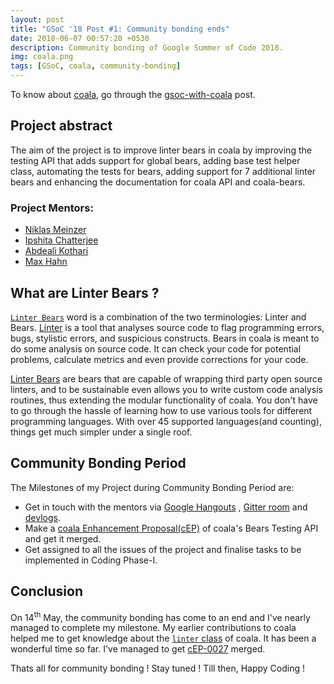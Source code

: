 ```yaml
---
layout: post
title: "GSoC '18 Post #1: Community bonding ends"
date: 2018-06-07 00:57:20 +0530
description: Community bonding of Google Summer of Code 2018.
img: coala.png
tags: [GSoC, coala, community-bonding]
---
```


To know about [coala](https://coala.io), go through the
[gsoc-with-coala](http://www.meetsangamcse.me/gsoc-with-coala/) post.

## Project abstract

The aim of the project is to improve linter bears in coala by improving the
testing API that adds support for global bears, adding base test helper class,
automating the tests for bears, adding support for 7 additional linter bears
and enhancing the documentation for coala API and coala-bears.

### Project Mentors:

- [Niklas Meinzer](https://github.com/NiklasMM)
- [Ipshita Chatterjee](https://github.com/IpshitaC)
- [Abdeali Kothari](https://github.com/AbdealiJK)
- [Max Hahn](https://github.com/Mixih)

## What are Linter Bears ?

[`Linter Bears`](http://api.coala.io/en/latest/Developers/Writing_Linter_Bears.html)
word is a combination of the two terminologies: Linter and Bears.
[Linter](https://en.wikipedia.org/wiki/Lint_(software)) is a tool that analyses
source code to flag programming errors, bugs, stylistic errors, and suspicious
constructs. Bears in coala is meant to do some analysis on source code. It can
check your code for potential problems, calculate metrics and even provide
corrections for your code.

[Linter Bears](http://api.coala.io/en/latest/Developers/Writing_Linter_Bears.html)
are bears that are capable of wrapping third party open source linters, and to
be sustainable even allows you to write custom code analysis routines, thus
extending the modular functionality of coala. You don't have to go through the
hassle of learning how to use various tools for different programming
languages. With over 45 supported languages(and counting), things get much
simpler under a single roof.

## Community Bonding Period

The Milestones of my Project during Community Bonding Period are:

- Get in touch with the mentors via [Google Hangouts](https://hangouts.google.com/)
, [Gitter room](https://gitter.im) and
[devlogs](http://www.meetsangamcse.me/project-track/).
- Make a [coala Enhancement Proposal(cEP)](https://github.com/coala/cEPs/pull/149)
of coala's Bears Testing API and get it merged.
- Get assigned to all the issues of the project and finalise tasks to be
implemented in Coding Phase-I.

## Conclusion

On 14<sup>th</sup> May, the community bonding has come to an end and I've
nearly managed to complete my milestone. My earlier contributions to coala
helped me to get knowledge about the [`linter` class](http://api.coala.io/en/latest/coalib.bearlib.abstractions.html#module-coalib.bearlib.abstractions.Linter)
of coala. It has been a wonderful time so far. I've managed to get
[cEP-0027](https://github.com/coala/cEPs/blob/master/cEP-0027.md) merged.

Thats all for community bonding !
Stay tuned ! Till then, Happy Coding !
